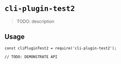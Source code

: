 # `cli-plugin-test2`

> TODO: description

## Usage

```
const cliPluginTest2 = require('cli-plugin-test2');

// TODO: DEMONSTRATE API
```
